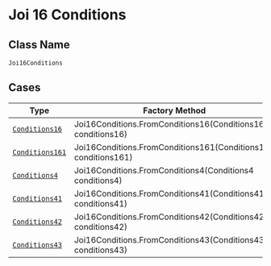 
# Joi 16 Conditions

## Class Name

`Joi16Conditions`

## Cases

| Type | Factory Method |
|  --- | --- |
| [`Conditions16`](../../../doc/models/conditions-16.md) | Joi16Conditions.FromConditions16(Conditions16 conditions16) |
| [`Conditions161`](../../../doc/models/conditions-161.md) | Joi16Conditions.FromConditions161(Conditions161 conditions161) |
| [`Conditions4`](../../../doc/models/conditions-4.md) | Joi16Conditions.FromConditions4(Conditions4 conditions4) |
| [`Conditions41`](../../../doc/models/conditions-41.md) | Joi16Conditions.FromConditions41(Conditions41 conditions41) |
| [`Conditions42`](../../../doc/models/conditions-42.md) | Joi16Conditions.FromConditions42(Conditions42 conditions42) |
| [`Conditions43`](../../../doc/models/conditions-43.md) | Joi16Conditions.FromConditions43(Conditions43 conditions43) |

